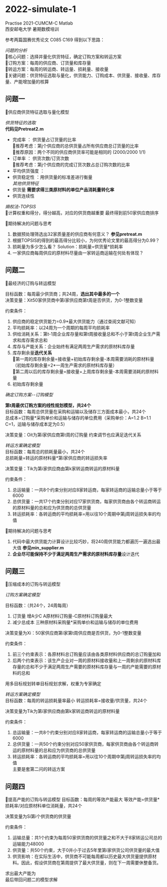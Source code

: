 # 2022-simulate-1
Practise 2021-CUMCM-C  Matlab            
西安邮电大学 暑期数模培训    

参考两篇国赛优秀论文 C085 C169 得到以下思路：           

*问题的分析*            
🙌核心问题：选择并量化供货特征，确定订购方案和转运方案        
🙌订购方案：每周的供应商、订货量和库存量       
🙌转运方案：每周的转运商、转运量、损耗量、接收量   
🙌关键问题：供货特征选取与量化，供货能力、订购成本、供货量、接收量、库存量、产能增加量的核算

## 问题一
🎏供应商供货特征选取与量化模型  

*供货特征的选取*      
**代码见Pretreat2.m**
+ 完成率 ： 供货量占订货量的比率  
🙌推荐考虑：第j个供应商的总供货量占所有供应商总订货量的比率            
🎋推荐原因：两个不同的供应商供货率可能是相同的 (2000/2000 1/1)
+ 订单率 ： 供货次数/订货次数       
🙌推荐考虑：第j个供应商的完成订货次数占总订购次数的比率 
+ 平均供货强度 ：
+ 供货稳定性 ：用供货量的标准差进行衡量       
*其他供货特征*       
+ 供货量 **需要求得三类原材料的单位产品消耗量转化率**
+ 供货连续性  
    
*熵权法-TOPSIS*  
🎐计算权重和得分，得分越高，对应的供货商越重要 最终得到前50家供应商排序

🎋期待解决的问题与思考
1. 数据预处理筛选出32家质量差的供应商有何意义？ **参见pretreat.m**
2. 根据TOPSIS的得到的最高得分比较小，为何优秀论文里的最高得分为0.99？
3. 损耗量为多少怎么看？ 
Solution：损耗量=供货量*损耗率
4. 一家供应商每周供应的原材料尽量由一家转运商运输在何处有体现？

## 问题二
🎏最经济的订购与转运模型
   
目标函数：每周最少供货商；共24周，**选出其中最多的一个**                     
决策变量：Xit50家供货商中第i家供应商第t周是否供货，为0-1整数变量

约束条件：
1. 供应商的稳定供货能力=0.9*最大供货能力（通过查阅文献可知）
2. 平均损耗率：以24周为一个周期的每周平均损耗率
3. 供给消耗关系：第t-1周企业库存量和第t周接收量总和不小于第t周企业生产需求和库存需求总和
4. 库存与产能关系：企业始终有满足两周生产需求的原材料库存量
5. 库存剩余量**迭代关系**     
🎡第一周的库存剩余量=接收量+初始库存剩余量-本周需要消耗的原材料量（初始库存剩余量=2*一周生产需求的原材料库存量）        
🎡第二周以后的库存剩余量=接收量+上周库存剩余量-本周需要消耗的原材料量
6. 初始库存剩余量

*确定订购方案--订购模型* 

**第t周最优订购方案的线性规划模型，共24个**            
目标函数：每周总供货量在采购和运输以及储存三方面成本最小，共24个                   
总成本=订购量*采购单价和运输与储存的单位费用（采购单价：A=1.2 B=1.1 C=1，运输与储存成本定为0.5）

决策变量：Oit为第i家供应商第t周的订购量
约束调节也应满足迭代关系

*转运方案确定模型*              
目标函数：每周总的损耗量最小，共24个       
总损耗量=转运的原材料量*第i家供应商的转运损失率

决策变量：Tik为第i家供应商由第k家转运商转运的原材料量

约束条件：
1. 总运输量：一共8个约束分别对应8家转运商，每家转运商的运输总量小于等于6000
2. 总供货量：一共17个约束分别对应17家供货商，每家供货商由各个转运商转运的原材料量的总和应为供货商的总供货量
3. 转运损耗率：各转运商的平均损耗率=用以往10个周期中第j周转运损失率的均值


🎋期待解决的问题与思考
1. 代码中最大供货能力计算设计比较巧妙，将240周供货能力都遍历一遍选出最大值 **参见min_supplier.m**
2. **企业尽可能保持不少于满足两周生产需求的原材料库存量**设计迭代
## 问题三
🎏压缩成本的订购与转运模型

*订购方案确定模型*            

目标函数：（共24个，24周每周）
1. 订货量 增A少C A原材料订购量-C原材料订购量最大
2. 减少总成本 三种原材料采购量*采购单价和运输与储存的单位费用

决策变量为Xi：50家供应商第i家第t周供应商是否供货，为0-1整数变量

约束条件：
1. 前三个约束表示：各原材料总订购量应该由各类原材料供应商的总订购量加和         
2. 后两个约束表示：该生产企业对一周的原材料接收量和上一周剩余的原材料库存量的总和不少于满足两周生产需要的原材料库存量与一周的产能需要的原材料的总和

用多目标规划转单目标规划求解，权重为专家确定

*转运方案确定模型*            
目标函数：每周的转运损耗量率最小 转运损耗率=接收量/供货量，共24个

决策变量为Tik为第i家供应商由第k家转运商转运的原材料量

约束条件：
1. 总运输量：一共8个约束分别对应8家转运商，每家转运商的运输总量小于等于6000          
2. 总供货量：一共50个约束分别对应50家供货商，每家供货商由各个转运商转运的原材料量的总和应为供货商的总供货量         
3. 转运损耗率：各转运商的平均损耗率=用以往10个周期中第j周转运损失率的均值        
主要是套第二问的转运方案

## 问题四
🎏提高产能的订购与转运模型
目标函数：每周的等效产能最大 等效产能=供货量*损耗率/对应原材料单位消耗量，共24个

决策变量为Si第i个供货商的供货量

约束条件：               
1. 运输总量：共1个约束为每周50家供货商的供货量之和不大于8家转运公司总的运输能力48000             
2. 供货量：共50个约束，大于0并小于过去5年里第i家供货公司供货量的最大值            
3. 供货影响：在实际生活中，供货商不可能每周都以历史最大供货量提供原材料。因此，假设供货商在第周提供了最大供货量，则在下一周需要休整备货。            

求出最大产能为      
最后带回问题二的模型求解

